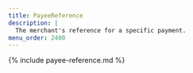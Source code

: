 ```yaml
---
title: PayeeReference
description: |
  The merchant's reference for a specific payment.
menu_order: 2400
---
```


{% include payee-reference.md %}
